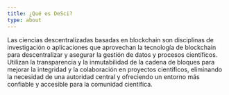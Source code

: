 ```yaml
---
title: ¿Qué es DeSci? 
type: about
---
```


Las ciencias descentralizadas basadas en blockchain son disciplinas de investigación o aplicaciones que aprovechan la tecnología de blockchain para descentralizar y asegurar la gestión de datos y procesos científicos. Utilizan la transparencia y la inmutabilidad de la cadena de bloques para mejorar la integridad y la colaboración en proyectos científicos, eliminando la necesidad de una autoridad central y ofreciendo un entorno más confiable y accesible para la comunidad científica.


